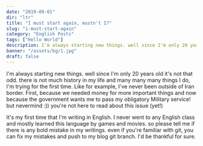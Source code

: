 ```yaml
---
date: "2019-09-01"
dir: "ltr"
title: "I must start again, mustn't I?"
slug: "i-must-start-again"
category: "English Posts"
tags: ["Hello World"]
description: I'm always starting new things. well since I'm only 20 years old it's not that odd. there is not much history in my life and many many many things I do, I'm trying for the first time.
banner: "/assets/bg/1.jpg"
draft: false
---
```


I'm always starting new things. well since I'm only 20 years old it's not that odd. there is not much history in my life and many many many things I do, I'm trying for the first time. Like for example, I've never been outside of Iran border. First, because we needed money for more important things and now because the government wants me to pass my obligatory Military service! but nevermind :)) you're not here to read about this issue (yet!)

It's my first time that I'm writing in English. I never went to any English class and mostly learned this language by games and movies. so please tell me if there is any bold mistake in my writings. even if you're familiar with git, you can fix my mistakes and push to my blog git branch. I'd be thankful for sure.
